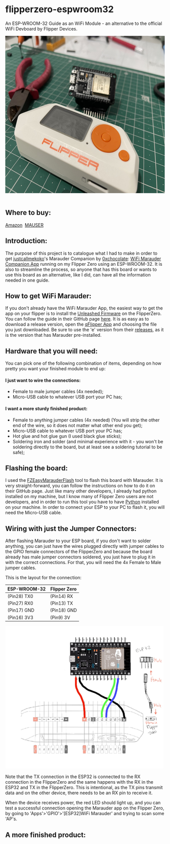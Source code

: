 # flipperzero-espwroom32

An ESP-WROOM-32 Guide as an WiFi Module - an alternative to the official WiFi Devboard by Flipper Devices.

<img src="https://github.com/snsational/flipperzero-espwroom32/blob/main/Assets/Pictures/FZ_ESP32_01.jpeg" title="Java" alt="Java" width="662" height="496"/>&nbsp;


## Where to buy:
<a href="https://www.amazon.com/Teyleten-Robot-ESP-WROOM-32-Development-Microcontroller/dp/B08246MCL5/?th=1" target="_blank">Amazon</a>&nbsp;
<a href="https://mauser.pt/catalog/product_info.php?products_id=096-7620" target="_blank">MAUSER</a>

## Introduction:
The purpose of this project is to catalogue what I had to make in order to get <a href="https://github.com/justcallmekoko" target="_blank">justcallmekoko</a>'s Marauder Companion by <a href="https://github.com/0xchocolate" target="_blank">0xchocolate</a>: <a href="https://github.com/justcallmekoko/flipperzero-wifi-marauder" target="_blank">WiFi Marauder Companion App</a> running on my Flipper Zero using an ESP-WROOM-32. It is also to streamline the process, so anyone that has this board or wants to use this board as an alternative, like I did, can have all the information needed in one guide.

## How to get WiFi Marauder:
If you don't already have the WiFi Marauder App, the easiest way to get the app on your flipper is to install the <a href="https://github.com/DarkFlippers/unleashed-firmware" target="_blank">Unleashed Firmware</a> on the FlipperZero. You can follow the guide in their GitHub page <a href="https://github.com/DarkFlippers/unleashed-firmware/blob/dev/documentation/HowToInstall.md" target="_blank">here</a>. It is as easy as to download a release version, open the <a href="https://flipperzero.one/update" target="_blank">qFlipper App</a> and choosing the file you just downloaded. Be sure to use the 'e' version from their <a href="https://github.com/DarkFlippers/unleashed-firmware/releases/latest" target="_blank">releases</a>, as it is the version that has Marauder pre-installed. 

## Hardware that you will need:
You can pick one of the following combination of items, depending on how pretty you want your finished module to end up:
#### I just want to wire the connections:
- Female to male jumper cables (4x needed);
- Micro-USB cable to whatever USB port your PC has;
#### I want a more sturdy finished product:
- Female to anything jumper cables (4x needed) (You will strip the other end of the wire, so it does not matter what other end you get);
- Micro-USB cable to whatever USB port your PC has;
- Hot glue and hot glue gun (I used black glue sticks);
- Soldering iron and solder (and minimal experience with it - you won't be soldering directly to the board, but at least see a soldering tutorial to be safe);

## Flashing the board:
I used the <a href="https://github.com/SkeletonMan03/FZEasyMarauderFlash" target="_blank">FZEasyMarauderFlash</a> tool to flash this board with Marauder. It is very straight-forward, you can follow the instructions on how to do it on their GitHub page. Just like many other developers, I already had python installed on my machine, but I know many of Flipper Zero users are not developers, and in order to run this tool you have to have <a href="https://www.python.org/downloads/" target="_blank">Python</a> installed on your machine. In order to connect your ESP to your PC to flash it, you will need the Micro-USB cable.

## Wiring with just the Jumper Connectors:
After flashing Marauder to your ESP board, if you don't want to solder anything, you can just have the wires plugged directly with jumper cables to the GPIO female connectors of the FlipperZero and because the board already has male jumper connectors soldered, you just have to plug it in with the correct connections. For that, you will need the 4x Female to Male jumper cables.

This is the layout for the connection:

| ESP-WROOM-32     | Flipper Zero     |
| ---------------- | ---------------- |
| (Pin28) TX0      | (Pin14) RX       |
| (Pin27) RX0      | (Pin13) TX       |
| (Pin17) GND      | (Pin18) GND      |
| (Pin16) 3V3      | (Pin9)  3V       |

<img src="https://github.com/snsational/flipperzero-espwroom32/blob/main/Assets/Pictures/Pinout.jpg" title="Java" alt="Java" width="500" height="450"/>&nbsp;

Note that the TX connection in the ESP32 is connected to the RX connection in the FlipperZero and the same happens with the RX in the ESP32 and TX in the FlipperZero. This is intentional, as the TX pins transmit data and on the other device, there needs to be an RX pin to receive it.

When the device receives power, the red LED should light up, and you can test a successful connection opening the Marauder app on the Flipper Zero, by going to 'Apps'>'GPIO'>'[ESP32]WiFi Marauder' and trying to scan some 'AP's.

## A more finished product:


